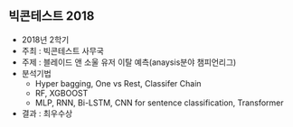 ## 빅콘테스트 2018
- 2018년 2학기 
- 주최 : 빅콘테스트 사무국
- 주제 : 블레이드 앤 소울 유저 이탈 예측(anaysis분야 챔피언리그)
- 분석기법 
  - Hyper bagging, One vs Rest, Classifer Chain
  - RF, XGBOOST
  - MLP, RNN, Bi-LSTM, CNN for sentence classification, Transformer
- 결과 : 최우수상
